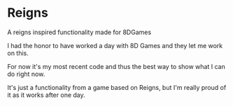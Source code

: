 # Reigns
 A reigns inspired functionality made for 8DGames
 
 I had the honor to have worked a day with 8D Games and they let me work on this.
 
 For now it's my most recent code and thus the best way to show what I can do right now.
 
 It's just a functionality from a game based on Reigns, but I'm really proud of it as it works after one day. 
